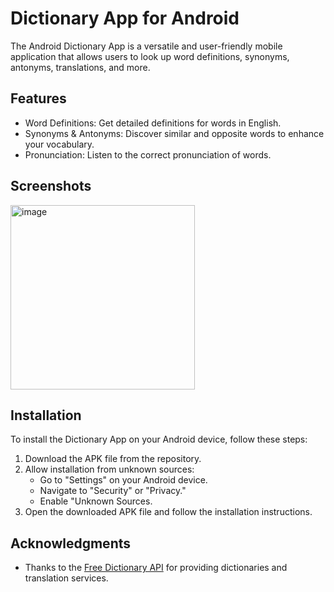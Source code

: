# Dictionary App for Android

The Android Dictionary App is a versatile and user-friendly mobile application that allows users to look up word definitions, synonyms, antonyms, translations, and more.

## Features

- Word Definitions: Get detailed definitions for words in English.
- Synonyms & Antonyms: Discover similar and opposite words to enhance your vocabulary.
- Pronunciation: Listen to the correct pronunciation of words.

## Screenshots

<img width="295" alt="image" src="https://github.com/viet-ho/Android-Dictionary-App/assets/103388731/e7f4ced1-281e-45f0-8653-0a1d2d398094">

## Installation

To install the Dictionary App on your Android device, follow these steps:

1. Download the APK file from the repository.
2. Allow installation from unknown sources:
   * Go to "Settings" on your Android device.
   * Navigate to "Security" or "Privacy."
   * Enable "Unknown Sources.
3. Open the downloaded APK file and follow the installation instructions.

## Acknowledgments
* Thanks to the [Free Dictionary API](https://dictionaryapi.dev/) for providing dictionaries and translation services.
